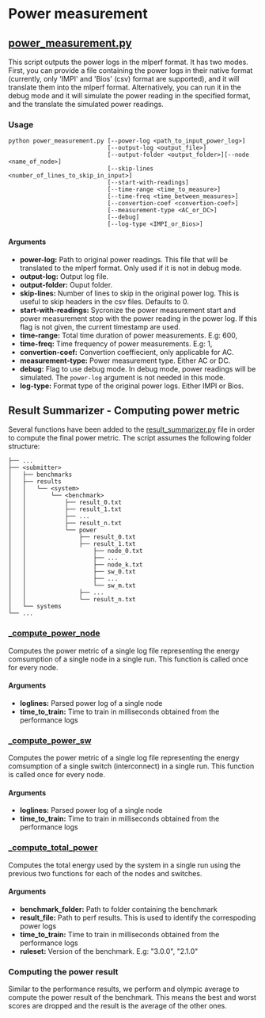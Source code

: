 # Power measurement

## [power_measurement.py](power_measurement.py)
This script outputs the power logs in the mlperf format. It has two modes. First, you can provide a file containing the power logs in their native format (currently, only 'IMPI' and 'Bios' (csv) format are supported), and it will translate them into the mlperf format. Alternatively, you can run it in the debug mode and it will simulate the power reading in the specified format, and the translate the simulated power readings.

### Usage
```
python power_measurement.py [--power-log <path_to_input_power_log>]
                            [--output-log <output_file>]
                            [--output-folder <output_folder>][--node <name_of_node>]
                            [--skip-lines <number_of_lines_to_skip_in_input>]
                            [--start-with-readings]
                            [--time-range <time_to_measure>]
                            [--time-freq <time_between_measures>]
                            [--convertion-coef <convertion-coef>]
                            [--measurement-type <AC_or_DC>]
                            [--debug]
                            [--log-type <IMPI_or_Bios>]
```

#### Arguments
- **power-log:** Path to original power readings. This file that will be translated to the mlperf format. Only used if it is not in debug mode.
- **output-log:** Output log file.
- **output-folder:** Ouput folder.
- **skip-lines:** Number of lines to skip in the original power log. This is useful to skip headers in the csv files. Defaults to 0.
- **start-with-readings:** Sycronize the power measurement start and power measurement stop with the power reading in the power log. If this flag is not given, the current timestamp are used.
- **time-range:** Total time duration of power measurements. E.g: 600, 
- **time-freq:** Time frequency of power measurements. E.g: 1, 
- **convertion-coef:** Convertion coeffiecient, only applicable for AC.
- **measurement-type:** Power measurement type. Either AC or DC.
- **debug:** Flag to use debug mode. In debug mode, power readings will be simulated. The `power-log` argument is not needed in this mode.
- **log-type:** Format type of the original power logs. Either IMPI or Bios.


## Result Summarizer - Computing power metric
Several functions have been added to the [result_summarizer.py](../../../result_summarizer/result_summarizer.py) file in order to compute the final power metric. The script assumes the following folder structure:
```
├── ...
├── <submitter>
│   ├── benchmarks
│   ├── results
│   │   └── <system>
│   │       └── <benchmark>
│   │           ├── result_0.txt
│   │           ├── result_1.txt
│   │           ├── ...
│   │           ├── result_n.txt
│   │           └── power
│   │               ├── result_0.txt
│   │               ├── result_1.txt
│   │                   ├── node_0.txt
│   │                   ├── ...
│   │                   ├── node_k.txt
│   │                   ├── sw_0.txt
│   │                   ├── ...
│   │                   └── sw_m.txt
│   │               ├── ...
│   │               └── result_n.txt
│   └── systems                   
└── ...
```

### [_compute_power_node](../../../result_summarizer/result_summarizer.py##L470-L488)
Computes the power metric of a single log file representing the energy comsumption of a single node in a single run. This function is called once for every node.
#### Arguments
- **loglines:** Parsed power log of a single node
- **time_to_train:** Time to train in milliseconds obtained from the performance logs

### [_compute_power_sw](../../../result_summarizer/result_summarizer.py##L494-L503)
Computes the power metric of a single log file representing the energy comsumption of a single switch (interconnect) in a single run. This function is called once for every node.
#### Arguments
- **loglines:** Parsed power log of a single node
- **time_to_train:** Time to train in milliseconds obtained from the performance logs

### [_compute_total_power](../../../result_summarizer/result_summarizer.py##L453-L568)
Computes the total energy used by the system in a single run using the previous two functions for each of the nodes and switches. 
#### Arguments
- **benchmark_folder:** Path to folder containing the benchmark
- **result_file:** Path to perf results. This is used to identify the correspoding power logs
- **time_to_train:** Time to train in milliseconds obtained from the performance logs
- **ruleset:** Version of the benchmark. E.g: "3.0.0", "2.1.0"

### Computing the power result
Similar to the performance results, we perform and olympic average to compute the power result of the benchmark. This means the best and worst scores are dropped and the result is the average of the other ones.
